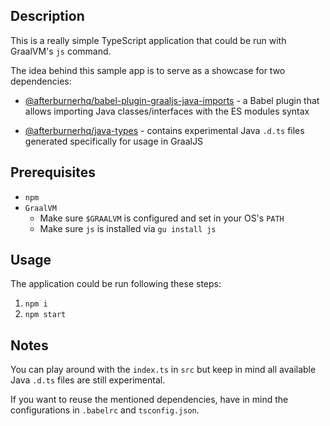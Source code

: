 ## Description

This is a really simple TypeScript application that could be run with GraalVM's `js` command. 

The idea behind this sample app is to serve as a showcase for two dependencies:
- [@afterburnerhq/babel-plugin-graaljs-java-imports](https://github.com/AfterburnerHQ/babel-plugin-graaljs-java-imports) - a Babel plugin that allows importing Java classes/interfaces with the ES modules syntax

- [@afterburnerhq/java-types](https://github.com/AfterburnerHQ/java-types) - contains experimental Java `.d.ts` files generated specifically for usage in GraalJS

## Prerequisites
- `npm`
- `GraalVM`
    - Make sure `$GRAALVM` is configured and set in your OS's `PATH`
    - Make sure `js` is installed via `gu install js`

## Usage
The application could be run following these steps:
1. `npm i`
2. `npm start`


## Notes

You can play around with the `index.ts` in `src` but keep in mind all available Java `.d.ts` files are still experimental.

If you want to reuse the mentioned dependencies, have in mind the configurations in `.babelrc` and `tsconfig.json`.